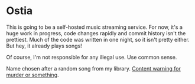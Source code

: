 # Ostia

This is going to be a self-hosted music streaming service.  For now, it's a huge
work in progress, code changes rapidly and commit history isn't the prettiest.
Much of the code was written in one night, so it isn't pretty either.  But hey,
it already plays songs!

Of course, I'm not responsible for any illegal use.  Use common sense.

Name chosen after a random song from my library.  [Content warning for murder or
something](https://www.youtube.com/watch?v=J48cbIJAmrY).
